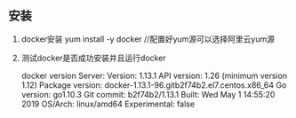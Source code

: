 ## 安装
1. docker安装
yum install -y docker  //配置好yum源可以选择阿里云yum源
2. 测试docker是否成功安装并且运行docker

   docker version 
   Server:
    Version:         1.13.1
    API version:     1.26 (minimum version 1.12)
    Package version: docker-1.13.1-96.gitb2f74b2.el7.centos.x86_64
    Go version:      go1.10.3
    Git commit:      b2f74b2/1.13.1
    Built:           Wed May  1 14:55:20 2019
    OS/Arch:         linux/amd64
    Experimental:    false
 
